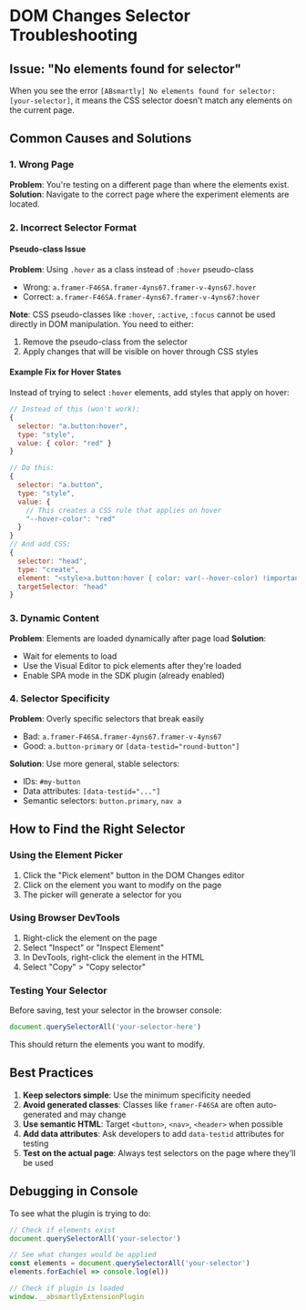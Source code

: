 # DOM Changes Selector Troubleshooting

## Issue: "No elements found for selector"

When you see the error `[ABsmartly] No elements found for selector: [your-selector]`, it means the CSS selector doesn't match any elements on the current page.

## Common Causes and Solutions

### 1. Wrong Page
**Problem**: You're testing on a different page than where the elements exist.
**Solution**: Navigate to the correct page where the experiment elements are located.

### 2. Incorrect Selector Format

#### Pseudo-class Issue
**Problem**: Using `.hover` as a class instead of `:hover` pseudo-class
- Wrong: `a.framer-F46SA.framer-4yns67.framer-v-4yns67.hover`
- Correct: `a.framer-F46SA.framer-4yns67.framer-v-4yns67:hover`

**Note**: CSS pseudo-classes like `:hover`, `:active`, `:focus` cannot be used directly in DOM manipulation. You need to either:
1. Remove the pseudo-class from the selector
2. Apply changes that will be visible on hover through CSS styles

#### Example Fix for Hover States
Instead of trying to select `:hover` elements, add styles that apply on hover:

```javascript
// Instead of this (won't work):
{
  selector: "a.button:hover",
  type: "style",
  value: { color: "red" }
}

// Do this:
{
  selector: "a.button",
  type: "style",
  value: { 
    // This creates a CSS rule that applies on hover
    "--hover-color": "red"
  }
}
// And add CSS:
{
  selector: "head",
  type: "create",
  element: "<style>a.button:hover { color: var(--hover-color) !important; }</style>",
  targetSelector: "head"
}
```

### 3. Dynamic Content
**Problem**: Elements are loaded dynamically after page load
**Solution**: 
- Wait for elements to load
- Use the Visual Editor to pick elements after they're loaded
- Enable SPA mode in the SDK plugin (already enabled)

### 4. Selector Specificity
**Problem**: Overly specific selectors that break easily
- Bad: `a.framer-F46SA.framer-4yns67.framer-v-4yns67`
- Good: `a.button-primary` or `[data-testid="round-button"]`

**Solution**: Use more general, stable selectors:
- IDs: `#my-button`
- Data attributes: `[data-testid="..."]`
- Semantic selectors: `button.primary`, `nav a`

## How to Find the Right Selector

### Using the Element Picker
1. Click the "Pick element" button in the DOM Changes editor
2. Click on the element you want to modify on the page
3. The picker will generate a selector for you

### Using Browser DevTools
1. Right-click the element on the page
2. Select "Inspect" or "Inspect Element"
3. In DevTools, right-click the element in the HTML
4. Select "Copy" > "Copy selector"

### Testing Your Selector
Before saving, test your selector in the browser console:
```javascript
document.querySelectorAll('your-selector-here')
```
This should return the elements you want to modify.

## Best Practices

1. **Keep selectors simple**: Use the minimum specificity needed
2. **Avoid generated classes**: Classes like `framer-F46SA` are often auto-generated and may change
3. **Use semantic HTML**: Target `<button>`, `<nav>`, `<header>` when possible
4. **Add data attributes**: Ask developers to add `data-testid` attributes for testing
5. **Test on the actual page**: Always test selectors on the page where they'll be used

## Debugging in Console

To see what the plugin is trying to do:
```javascript
// Check if elements exist
document.querySelectorAll('your-selector')

// See what changes would be applied
const elements = document.querySelectorAll('your-selector')
elements.forEach(el => console.log(el))

// Check if plugin is loaded
window.__absmartlyExtensionPlugin
```